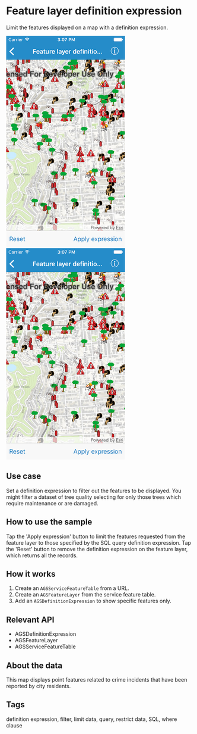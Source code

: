 # Feature layer definition expression

Limit the features displayed on a map with a definition expression. 

![Map with features](feature-layer-expression-1.png)
![Map after applied expression](feature-layer-expression-1.png)

## Use case

Set a definition expression to filter out the features to be displayed. You might filter a dataset of tree quality selecting for only those trees which require maintenance or are damaged.

## How to use the sample

Tap the 'Apply expression' button to limit the features requested from the feature layer to those specified by the SQL query definition expression. Tap the 'Reset' button to remove the definition expression on the feature layer, which returns all the records.

## How it works

1. Create an `AGSServiceFeatureTable` from a URL.
2. Create an `AGSFeatureLayer` from the service feature table.
3. Add an `AGSDefinitionExpression` to show specific features only.

## Relevant API

* AGSDefinitionExpression
* AGSFeatureLayer
* AGSServiceFeatureTable

## About the data

This map displays point features related to crime incidents that have been reported by city residents.

## Tags

definition expression, filter, limit data, query, restrict data, SQL, where clause
